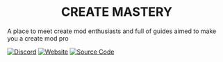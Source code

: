 <div align=center>

# CREATE MASTERY

</div>

A place to meet create mod enthusiasts and full of guides aimed to make you a create mod pro

[![Discord](https://img.shields.io/badge/Discord-Join-5865F2?logo=discord&logoColor=white)](https://discord.gg/RVX6RRqkt5)
[![Website](https://img.shields.io/badge/Website-createmastery.org-4CAF50?logo=google-chrome&logoColor=white)](https://createmastery.org)
[![Source Code](https://img.shields.io/badge/Source_Code-GitHub-181717?logo=github&logoColor=white)](https://github.com/create-mastery/website-new)